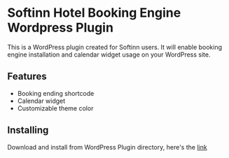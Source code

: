 # Softinn Hotel Booking Engine Wordpress Plugin

This is a WordPress plugin created for Softinn users. It will enable booking engine installation and calendar widget usage on your WordPress site.

## Features

* Booking ending shortcode
* Calendar widget
* Customizable theme color

## Installing

Download and install from WordPress Plugin directory, here's the [link](https://wordpress.org/plugins/softinn-booking-engine/)
